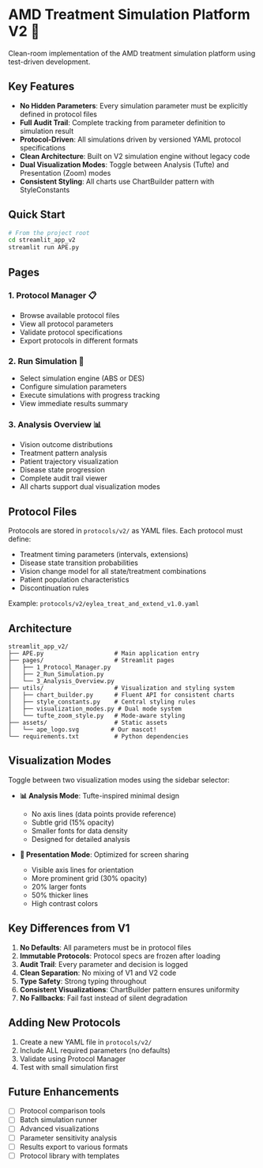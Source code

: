 # AMD Treatment Simulation Platform V2 🦍

Clean-room implementation of the AMD treatment simulation platform using test-driven development.

## Key Features

- **No Hidden Parameters**: Every simulation parameter must be explicitly defined in protocol files
- **Full Audit Trail**: Complete tracking from parameter definition to simulation result
- **Protocol-Driven**: All simulations driven by versioned YAML protocol specifications
- **Clean Architecture**: Built on V2 simulation engine without legacy code
- **Dual Visualization Modes**: Toggle between Analysis (Tufte) and Presentation (Zoom) modes
- **Consistent Styling**: All charts use ChartBuilder pattern with StyleConstants

## Quick Start

```bash
# From the project root
cd streamlit_app_v2
streamlit run APE.py
```

## Pages

### 1. Protocol Manager 📋
- Browse available protocol files
- View all protocol parameters
- Validate protocol specifications
- Export protocols in different formats

### 2. Run Simulation 🚀
- Select simulation engine (ABS or DES)
- Configure simulation parameters
- Execute simulations with progress tracking
- View immediate results summary

### 3. Analysis Overview 📊
- Vision outcome distributions
- Treatment pattern analysis
- Patient trajectory visualization
- Disease state progression
- Complete audit trail viewer
- All charts support dual visualization modes

## Protocol Files

Protocols are stored in `protocols/v2/` as YAML files. Each protocol must define:

- Treatment timing parameters (intervals, extensions)
- Disease state transition probabilities
- Vision change model for all state/treatment combinations
- Patient population characteristics
- Discontinuation rules

Example: `protocols/v2/eylea_treat_and_extend_v1.0.yaml`

## Architecture

```
streamlit_app_v2/
├── APE.py                    # Main application entry
├── pages/                    # Streamlit pages
│   ├── 1_Protocol_Manager.py
│   ├── 2_Run_Simulation.py
│   └── 3_Analysis_Overview.py
├── utils/                    # Visualization and styling system
│   ├── chart_builder.py      # Fluent API for consistent charts
│   ├── style_constants.py    # Central styling rules
│   ├── visualization_modes.py # Dual mode system
│   └── tufte_zoom_style.py   # Mode-aware styling
├── assets/                   # Static assets
│   └── ape_logo.svg         # Our mascot!
└── requirements.txt          # Python dependencies
```

## Visualization Modes

Toggle between two visualization modes using the sidebar selector:

- **📊 Analysis Mode**: Tufte-inspired minimal design
  - No axis lines (data points provide reference)
  - Subtle grid (15% opacity)
  - Smaller fonts for data density
  - Designed for detailed analysis

- **🎥 Presentation Mode**: Optimized for screen sharing
  - Visible axis lines for orientation
  - More prominent grid (30% opacity)
  - 20% larger fonts
  - 50% thicker lines
  - High contrast colors

## Key Differences from V1

1. **No Defaults**: All parameters must be in protocol files
2. **Immutable Protocols**: Protocol specs are frozen after loading
3. **Audit Trail**: Every parameter and decision is logged
4. **Clean Separation**: No mixing of V1 and V2 code
5. **Type Safety**: Strong typing throughout
6. **Consistent Visualizations**: ChartBuilder pattern ensures uniformity
7. **No Fallbacks**: Fail fast instead of silent degradation

## Adding New Protocols

1. Create a new YAML file in `protocols/v2/`
2. Include ALL required parameters (no defaults)
3. Validate using Protocol Manager
4. Test with small simulation first

## Future Enhancements

- [ ] Protocol comparison tools
- [ ] Batch simulation runner
- [ ] Advanced visualizations
- [ ] Parameter sensitivity analysis
- [ ] Results export to various formats
- [ ] Protocol library with templates